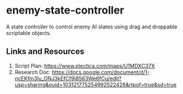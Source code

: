 # enemy-state-controller
A state controller to control enemy AI states using drag and droppable scriptable objects.



## Links and Resources
1. Script Plan: 
https://www.plectica.com/maps/U1MDXC37X
2. Research Doc: 
https://docs.google.com/document/d/1-ncEKfm3Iu_ONJ3kEfCf9i8563We6fCu/edit?usp=sharing&ouid=103121775254992522426&rtpof=true&sd=true
